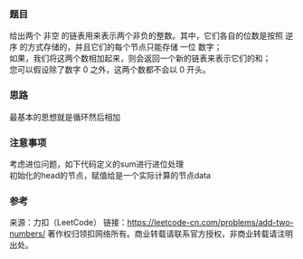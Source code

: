 ### 题目

给出两个 非空 的链表用来表示两个非负的整数。其中，它们各自的位数是按照 逆序 的方式存储的，并且它们的每个节点只能存储 一位 数字；  
如果，我们将这两个数相加起来，则会返回一个新的链表来表示它们的和；  
您可以假设除了数字 0 之外，这两个数都不会以 0 开头。

### 思路

最基本的思想就是循环然后相加

### 注意事项

考虑进位问题，如下代码定义的sum进行进位处理  
初始化的head的节点，赋值给是一个实际计算的节点data  

### 参考

来源：力扣（LeetCode）
链接：<https://leetcode-cn.com/problems/add-two-numbers/>
著作权归领扣网络所有。商业转载请联系官方授权，非商业转载请注明出处。
